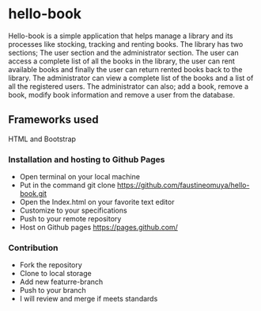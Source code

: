 # hello-book

Hello-book is a simple application that helps manage a library and its processes like stocking, tracking and renting books. The library has two sections; The user section and the administrator section. The user can access a complete list of all the books in the library, the user can rent available books and finally the user can return rented books back to the library. The administrator can view a complete list of the books and a list of all the registered users. The administrator can also; add a book, remove a book, modify book information and remove a user from the database.

## Frameworks used
HTML and Bootstrap

### Installation and hosting to Github Pages
* Open terminal on  your local machine
* Put in the command
  git clone https://github.com/faustineomuya/hello-book.git
* Open the Index.html on your favorite text editor
* Customize to your specifications
* Push to your remote repository
* Host on Github pages https://pages.github.com/

### Contribution
* Fork the repository
* Clone to local storage
* Add new featurre-branch
* Push to your branch
* I will review and merge if meets standards


